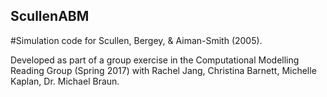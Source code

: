 ## ScullenABM

#Simulation code for Scullen, Bergey, &amp; Aiman-Smith (2005).

Developed as part of a group exercise in the Computational Modelling Reading Group (Spring 2017) with Rachel Jang, Christina Barnett, Michelle Kaplan, Dr. Michael Braun.

